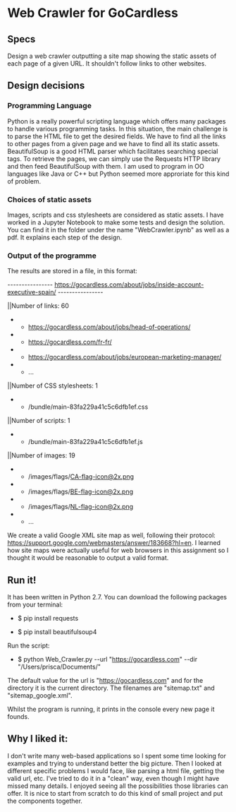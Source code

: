 # Web Crawler for GoCardless

## Specs
Design a web crawler outputting a site map showing the static assets of each page of a given URL. It shouldn't follow links to other websites.

## Design decisions

### Programming Language
Python is a really powerful scripting language which offers many packages to handle various programming tasks. In this situation, the main challenge is to parse the HTML file to get the desired fields. We have to find all the links to other pages from a given page and we have to find all its static assets. BeautifulSoup is a good HTML parser which facilitates searching special tags. To retrieve the pages, we can simply use the Requests HTTP library and then feed BeautifulSoup with them. I am used to program in OO languages like Java or C++ but Python seemed more approriate for this kind of problem.

### Choices of static assets
Images, scripts and css stylesheets are considered as static assets. I have worked in a Jupyter Notebook to make some tests and design the solution. You can find it in the folder under the name "WebCrawler.ipynb" as well as a pdf. It explains each step of the design.

### Output of the programme
The results are stored in a file, in this format:

---------------- https://gocardless.com/about/jobs/inside-account-executive-spain/ ----------------

||Number of links: 60
*	 - https://gocardless.com/about/jobs/head-of-operations/
*	 - https://gocardless.com/fr-fr/
*	 - https://gocardless.com/about/jobs/european-marketing-manager/
*	 - ...

||Number of CSS stylesheets: 1
*	 - /bundle/main-83fa229a41c5c6dfb1ef.css

||Number of scripts: 1
*	 - /bundle/main-83fa229a41c5c6dfb1ef.js

||Number of images: 19
*	 - /images/flags/CA-flag-icon@2x.png
*	 - /images/flags/BE-flag-icon@2x.png
*	 - /images/flags/NL-flag-icon@2x.png
*	 - ...

We create a valid Google XML site map as well, following their protocol: https://support.google.com/webmasters/answer/183668?hl=en. I learned how site maps were actually useful for web browsers in this assignment so I thought it would be reasonable to output a valid format.

## Run it!
It has been written in Python 2.7. You can download the following packages from your terminal:

* $ pip install requests

* $ pip install beautifulsoup4

Run the script:

* $ python Web_Crawler.py --url "https://gocardless.com" --dir "/Users/prisca/Documents/"

The default value for the url is  "https://gocardless.com" and for the directory it is the current directory. The filenames are "sitemap.txt" and "sitemap_google.xml".

Whilst the program is running, it prints in the console every new page it founds. 

## Why I liked it:
I don't write many web-based applications so I spent some time looking for examples and trying to understand better the big picture. Then I looked at different specific problems I would face, like parsing a html file, getting the valid url, etc. I've tried to do it in a "clean" way, even though I might have missed many details. I enjoyed seeing all the possibilities those libraries can offer. It is nice to start from scratch to do this kind of small project and put the components together.